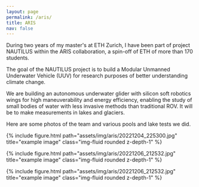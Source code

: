 ```yaml
---
layout: page
permalink: /aris/
title: ARIS
nav: false
---
```


During two years of my master's at ETH Zurich, I have been part of project NAUTILUS within the ARIS collaboration, a spin-off of ETH of more than 170 students. 

The goal of the NAUTILUS project is to build a Modular Unmanned Underwater Vehicle (UUV) for research purposes of better understanding climate change.

We are building an autonomous underwater glider with silicon soft robotics wings for high maneuverability and energy efficiency, enabling the study of small bodies of water with less invasive methods than traditional ROV. It will be to make measurements in lakes and glaciers. 

Here are some photos of the team and various pools and lake tests we did. 

{% include figure.html path="assets/img/aris/20221204_225300.jpg" title="example image" class="img-fluid rounded z-depth-1" %}

{% include figure.html path="assets/img/aris/20221206_212532.jpg" title="example image" class="img-fluid rounded z-depth-1" %}

<div class="rotate-90">
    {% include figure.html path="assets/img/aris/20221206_212532.jpg" title="example image" class="img-fluid rounded z-depth-1" %}
</div>

